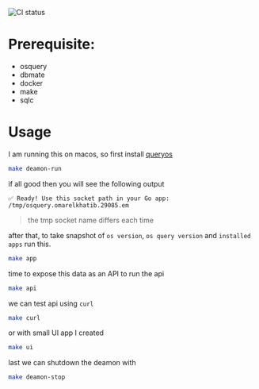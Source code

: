 ![CI status](https://github.com/khatibomar/secfix_task/actions/workflows/main.yml/badge.svg)

# Prerequisite:
- osquery
- dbmate
- docker
- make
- sqlc

# Usage 

I am running this on macos, so first install [queryos](https://osquery.io/downloads)

```sh
make deamon-run
```

if all good then you will see the following output

```
✅ Ready! Use this socket path in your Go app:
/tmp/osquery.omarelkhatib.29085.em
```
> the tmp socket name differs each time

after that, to take snapshot of `os version`, `os query version` and `installed apps` run this.

```sh
make app
```

time to expose this data as an API to run the api

```sh
make api
```

we can test api using `curl`


```sh
make curl
```
or with small UI app I created 

```sh
make ui
```

last we can shutdown the deamon with 
```sh 
make deamon-stop
```
